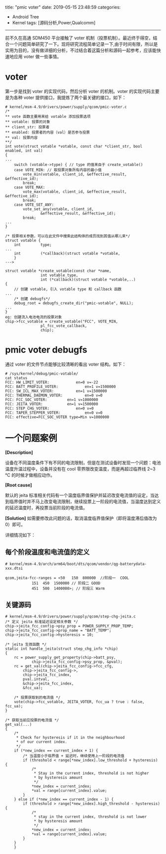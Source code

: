 title: "pmic voter"
date: 2019-05-15 23:48:59
categories:
- Android Tree
- Kernel
tags: [源码分析,Power,Qualcomm]
---
前不久在高通 SDM450 平台接触了 voter 机制（投票机制）。最近终于得空，结合一个问题简单研究了一下。现将研究流程简单记录一下,由于时间有限，所以是实用为目的，没有做详细的分析，不过结合着这篇分析和源码一起参考，应该能快速地应用 voter 做一些事情。

# voter
第一步是找到 voter 的实现代码，然后分析 voter 的机制。voter 的实现代码主要是为各种 voter 提供接口，我提炼了两个最关键的接口，如下：
```
# kernel/msm-4.9/drivers/power/supply/qcom/pmic-voter.c
/*
** vote 函数主要用来给 votable 添加投票选项
** votable: 投票的对象
** client_str: 投票者
** enabled: 投票者的内容（val）是否参与投票
** val: 投票内容
**/
int vote(struct votable *votable, const char *client_str, bool enabled, int val)
{
...
    switch (votable->type) { // type 的值来自于 create_votable()
	case VOTE_MIN: // 取投票对象所有内容的最小值
		vote_min(votable, client_id, &effective_result, &effective_id);
		break;
	case VOTE_MAX:
		vote_max(votable, client_id, &effective_result, &effective_id);
		break;
	case VOTE_SET_ANY:
		vote_set_any(votable, client_id,
				&effective_result, &effective_id);
		break;
...
}

/* 投票相关参数，可以在此文件中搜索此结构体的成员找到其值从哪儿来*/
struct votable {
	int			type;
...
	int			(*callback)(struct votable *votable,
	}
---> 

struct votable *create_votable(const char *name,
				int votable_type,
				int (*callback)(struct votable *votable,..)
{
    // 创建 votable, 引入 votable type 和 callback 函数
...
    /* 创建 debugfs*/
	debug_root = debugfs_create_dir("pmic-votable", NULL);
...
}
eg: 创建流入电池电流的投票对象
chip->fcc_votable = create_votable("FCC", VOTE_MIN,
				pl_fcc_vote_callback,
				chip);
```

<!--more-->
# pmic voter debugfs
通过 voter 的文件节点能够比较清晰的看出 voter 结构。如下：
```
# /sys/kernel/debug/pmic-votable/
cat status
FCC: HW_LIMIT_VOTER:			en=0 v=-22
FCC: BATT_PROFILE_VOTER:			en=1 v=1500000
FCC: SW_ICL_MAX_VOTER:			en=1 v=1500000
FCC: THERMAL_DAEMON_VOTER:			en=0 v=0
FCC: FCC_SOC_VOTER:			en=1 v=1000000
FCC: JEITA_VOTER:			en=1 v=1500000
FCC: STEP_CHG_VOTER:			en=0 v=0
FCC: TAPER_STEPPER_VOTER:			en=0 v=0
FCC: effective=FCC_SOC_VOTER type=Min v=1000000

```

# 一个问题案例
**[Description]**

设备在不同温度条件下有不同的电流限制，但是在测试设备时发现一个问题：电池温度升温过程中，设备并没有在 cool 零界限改变温度，而是再超过临界线 2~3 ℃ 的时候才做相应动作。

**[Root cause]**

默认的 jeita 标准相关代码有一个温度临界值保护并延迟改变电流值的设定，当达到临界值时并不马上改变电流限制，继续投票上一阶段的电流值，当温度达到定义的延迟温度时，再投票当前阶段的电流值。

**[Solution]**
如需要修改此问题的话，取消温度临界值保护（即将温度滞后值改为 0）即可。

详细情况如下：

## 每个阶段温度和电流值的定义
```
# kernel/msm-4.9/arch/arm64/boot/dts/qcom/vendor/qg-batterydata-xxx.dtsi

qcom,jeita-fcc-ranges = <50   150  800000  //阶段一  COOL
			151  450  1500000 // 阶段二 GOOD
			451  500  1400000>; // 阶段三 Warm
```

## 关键源码

```
# kernel/msm-4.9/drivers/power/supply/qcom/step-chg-jeita.c
/* 定义 jeita 标准延迟设定相关参数 */
chip->jeita_fcc_config->psy_prop = POWER_SUPPLY_PROP_TEMP;
chip->jeita_fcc_config->prop_name = "BATT_TEMP";
chip->jeita_fcc_config->hysteresis = 10;
	
/* jeita 生效函数 */
static int handle_jeita(struct step_chg_info *chip)
{
	rc = power_supply_get_property(chip->batt_psy,
			chip->jeita_fcc_config->psy_prop, &pval);
	rc = get_val(chip->jeita_fcc_config->fcc_cfg,
		chip->jeita_fcc_config->,
		chip->jeita_fcc_index,
		pval.intval,
		&chip->jeita_fcc_index,
		&fcc_ua);
		
	/* 投票获取到的电流值 */	
	vote(chip->fcc_votable, JEITA_VOTER, fcc_ua ? true : false, fcc_ua);
}

/* 获取当前应投票的电流值 */
get_val(...) 	
{
	/*
	 * Check for hysteresis if it in the neighbourhood
	 * of our current index.
	 */
	if (*new_index == current_index + 1) {
	    /* 当温度小于临界值 + 延迟时，继续使用上一阶段的电流值
		if (threshold < range[*new_index].low_threshold + hysteresis) {
			/*
			 * Stay in the current index, threshold is not higher
			 * by hysteresis amount
			 */
			*new_index = current_index;
			*val = range[current_index].value;
		}
	} else if (*new_index == current_index - 1) {
		if (threshold > range[*new_index].high_threshold - hysteresis) {
			/*
			 * stay in the current index, threshold is not lower
			 * by hysteresis amount
			 */
			*new_index = current_index;
			*val = range[current_index].value;
		}
	}
	}
```
